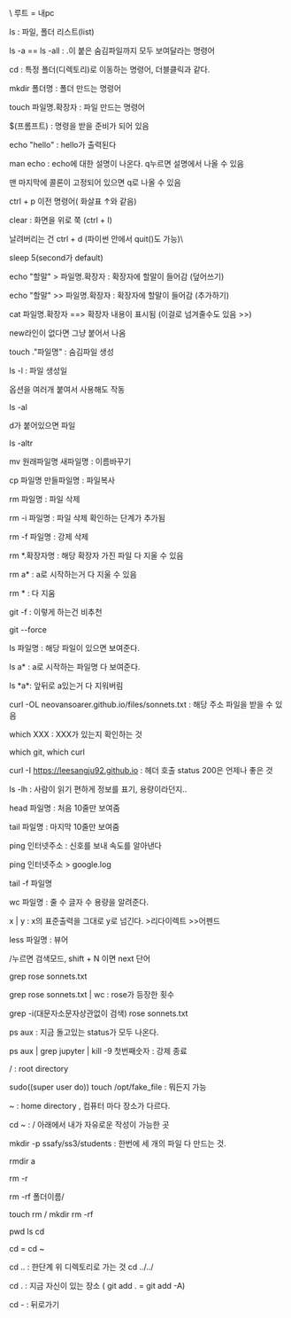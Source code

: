 \ 루트 = 내pc

ls : 파일, 폴더 리스트(list)

ls -a  == ls -all : .이 붙은 숨김파일까지 모두 보여달라는 명령어

cd : 특정 폴더(디렉토리)로 이동하는 명령어, 더블클릭과 같다.

mkdir 폴더명 :  폴더 만드는 명령어

touch 파일명.확장자 : 파일 만드는 명령어



$(프롬프트) : 명령을 받을 준비가 되어 있음

echo "hello" : hello가 출력된다

man echo :  echo에 대한 설명이 나온다. q누르면 설명에서 나올 수 있음

맨 마지막에 콜론이 고정되어 있으면  q로 나올 수 있음

ctrl + p 이전 명령어( 화살표 ↑와 같음)

clear : 화면을 위로 쭉 (ctrl + l)

날려버리는 건 ctrl + d (파이썬 안에서 quit()도 가능)\

sleep 5(second가 default)

echo "할말" > 파일명.확장자  :  확장자에 할말이 들어감 (덮어쓰기)

echo "할말" >> 파일명.확장자  :  확장자에 할말이 들어감 (추가하기)

cat 파일명.확장자 ==> 확장자 내용이 표시됨 (이걸로 넘겨줄수도 있음 >>)

new라인이 없다면 그냥 붙어서 나옴

touch ."파일명" :  숨김파일 생성

ls -l : 파일 생성일

옵션을 여러개 붙여서 사용해도 작동

ls -al

d가 붙어있으면 파일

ls -altr

mv 원래파일명 새파일명 : 이름바꾸기

cp 파일명 만들파일명 : 파일복사

rm 파일명 :  파일 삭제

rm -i 파일명 :  파일 삭제 확인하는 단계가 추가됨

rm -f 파일명 : 강제 삭제

rm *.확장자명 : 해당 확장자 가진 파일 다 지울 수 있음

rm a* :  a로 시작하는거 다 지울 수 있음

rm * : 다 지움 

git -f  : 이렇게 하는건 비추천

git --force

ls 파일명 : 해당 파일이 있으면 보여준다.

ls a* : a로 시작하는 파일명 다 보여준다.

ls \*a\*: 앞뒤로 a있는거 다 지워버림

curl -OL neovansoarer.github.io/files/sonnets.txt : 해당 주소 파일을 받을 수 있음

which XXX : XXX가 있는지 확인하는 것

which git, which curl



curl -I https://leesangju92.github.io : 헤더 호출 status 200은 언제나 좋은 것



ls -lh : 사람이 읽기 편하게 정보를 표기, 용량이라던지..

head 파일명 : 처음 10줄만 보여줌

tail 파일명 : 마지막 10줄만 보여줌

ping 인터넷주소 : 신호를 보내 속도를 알아낸다

ping 인터넷주소 > google.log

tail -f 파일명

wc  파일명 : 줄 수 글자 수 용량을 알려준다.

x | y : x의 표준출력을 그대로 y로 넘긴다.  >리다이렉트 >>어펜드

less 파일명 : 뷰어

/누르면 검색모드, shift + N 이면 next 단어

grep rose sonnets.txt	

grep rose sonnets.txt	| wc : rose가 등장한 횟수

grep -i(대문자소문자상관없이 검색) rose sonnets.txt

ps aux : 지금 돌고있는 status가 모두 나온다.

ps aux | grep jupyter | kill -9 첫번째숫자 : 강제 종료

/ : root directory

sudo((super user do)) touch /opt/fake_file : 뭐든지 가능

~ : home directory , 컴퓨터 마다 장소가 다르다.

cd ~ : / 아래에서 내가 자유로운 작성이 가능한 곳

mkdir -p ssafy/ss3/students : 한번에 세 개의 파일 다 만드는 것.

rmdir a

rm -r

rm -rf 폴더이름/



touch rm / mkdir rm -rf

pwd ls cd

cd = cd ~

cd .. : 한단계 위 디렉토리로 가는 것 cd ../../

cd . : 지금 자신이 있는 장소 ( git add . = git add -A)

 cd - : 뒤로가기

